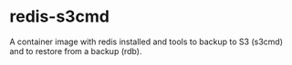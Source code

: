 # redis-s3cmd

A container image with redis installed and tools to backup to S3 (s3cmd) and to restore
from a backup (rdb).
